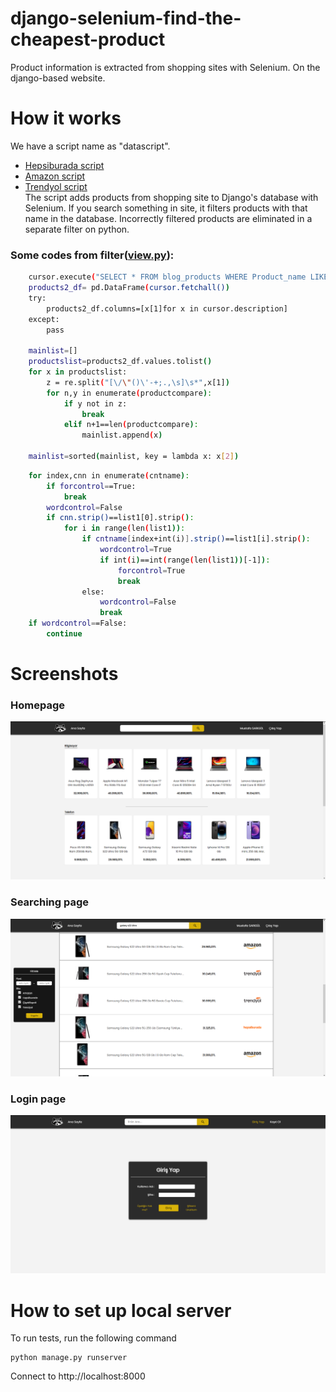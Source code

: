 # django-selenium-find-the-cheapest-product

 Product information is extracted from shopping sites with Selenium.  On the django-based website.
# How it works
We have a script name as "datascript".  
- [Hepsiburada script](https://github.com/thbn1/django-find-the-cheapest-product/blob/main/blog/datascript.py)
- [Amazon script](https://github.com/thbn1/django-find-the-cheapest-product/blob/main/blog/datascript2.py)
- [Trendyol script](https://github.com/thbn1/django-find-the-cheapest-product/blob/main/blog/datascript3.py)     
The script adds products from shopping site to Django's database with Selenium. If you search something in site, it filters products with that name in the database. Incorrectly filtered products are eliminated in a separate filter on python.

### Some codes from filter([view.py](https://github.com/thbn1/django-find-the-cheapest-product/blob/main/blog/views.py)):
```sh
    cursor.execute("SELECT * FROM blog_products WHERE Product_name LIKE "+productn)
    products2_df= pd.DataFrame(cursor.fetchall())
    try:
        products2_df.columns=[x[1]for x in cursor.description]
    except:
        pass
  
    mainlist=[]
    productslist=products2_df.values.tolist()
    for x in productslist:
        z = re.split("[\/\"()\'-+;.,\s]\s*",x[1])
        for n,y in enumerate(productcompare):     
            if y not in z:
                break
            elif n+1==len(productcompare):
                mainlist.append(x)
        
    mainlist=sorted(mainlist, key = lambda x: x[2])
```
```sh
    for index,cnn in enumerate(cntname):
        if forcontrol==True:
            break
        wordcontrol=False
        if cnn.strip()==list1[0].strip():
            for i in range(len(list1)):
                if cntname[index+int(i)].strip()==list1[i].strip():
                    wordcontrol=True
                    if int(i)==int(range(len(list1))[-1]):
                        forcontrol=True
                        break
                else:
                    wordcontrol=False
                    break
    if wordcontrol==False:
        continue
```
 
# Screenshots
### Homepage
![Screenshots](https://github.com/thbn1/django-find-the-cheapest-product/blob/main/readmepng/rm1.png)
### Searching page
![Screenshots](https://github.com/thbn1/django-find-the-cheapest-product/blob/main/readmepng/rm2.png)
### Login page
![Screenshots](https://github.com/thbn1/django-find-the-cheapest-product/blob/main/readmepng/rm3.png)
# How to set up local server
To run tests, run the following command
```
python manage.py runserver
```
Connect to http://localhost:8000

